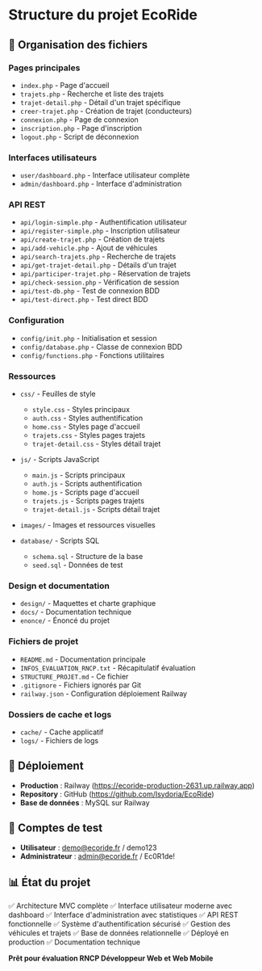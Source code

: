 # Structure du projet EcoRide

## 📁 Organisation des fichiers

### Pages principales
- `index.php` - Page d'accueil
- `trajets.php` - Recherche et liste des trajets
- `trajet-detail.php` - Détail d'un trajet spécifique
- `creer-trajet.php` - Création de trajet (conducteurs)
- `connexion.php` - Page de connexion
- `inscription.php` - Page d'inscription
- `logout.php` - Script de déconnexion

### Interfaces utilisateurs
- `user/dashboard.php` - Interface utilisateur complète
- `admin/dashboard.php` - Interface d'administration

### API REST
- `api/login-simple.php` - Authentification utilisateur
- `api/register-simple.php` - Inscription utilisateur
- `api/create-trajet.php` - Création de trajets
- `api/add-vehicle.php` - Ajout de véhicules
- `api/search-trajets.php` - Recherche de trajets
- `api/get-trajet-detail.php` - Détails d'un trajet
- `api/participer-trajet.php` - Réservation de trajets
- `api/check-session.php` - Vérification de session
- `api/test-db.php` - Test de connexion BDD
- `api/test-direct.php` - Test direct BDD

### Configuration
- `config/init.php` - Initialisation et session
- `config/database.php` - Classe de connexion BDD
- `config/functions.php` - Fonctions utilitaires

### Ressources
- `css/` - Feuilles de style
  - `style.css` - Styles principaux
  - `auth.css` - Styles authentification
  - `home.css` - Styles page d'accueil
  - `trajets.css` - Styles pages trajets
  - `trajet-detail.css` - Styles détail trajet

- `js/` - Scripts JavaScript
  - `main.js` - Scripts principaux
  - `auth.js` - Scripts authentification
  - `home.js` - Scripts page d'accueil
  - `trajets.js` - Scripts pages trajets
  - `trajet-detail.js` - Scripts détail trajet

- `images/` - Images et ressources visuelles
- `database/` - Scripts SQL
  - `schema.sql` - Structure de la base
  - `seed.sql` - Données de test

### Design et documentation
- `design/` - Maquettes et charte graphique
- `docs/` - Documentation technique
- `enonce/` - Énoncé du projet

### Fichiers de projet
- `README.md` - Documentation principale
- `INFOS_EVALUATION_RNCP.txt` - Récapitulatif évaluation
- `STRUCTURE_PROJET.md` - Ce fichier
- `.gitignore` - Fichiers ignorés par Git
- `railway.json` - Configuration déploiement Railway

### Dossiers de cache et logs
- `cache/` - Cache applicatif
- `logs/` - Fichiers de logs

## 🚀 Déploiement
- **Production** : Railway (https://ecoride-production-2631.up.railway.app)
- **Repository** : GitHub (https://github.com/Isydoria/EcoRide)
- **Base de données** : MySQL sur Railway

## 👥 Comptes de test
- **Utilisateur** : demo@ecoride.fr / demo123
- **Administrateur** : admin@ecoride.fr / Ec0R1de!

## 📊 État du projet
✅ Architecture MVC complète
✅ Interface utilisateur moderne avec dashboard
✅ Interface d'administration avec statistiques
✅ API REST fonctionnelle
✅ Système d'authentification sécurisé
✅ Gestion des véhicules et trajets
✅ Base de données relationnelle
✅ Déployé en production
✅ Documentation technique

**Prêt pour évaluation RNCP Développeur Web et Web Mobile**